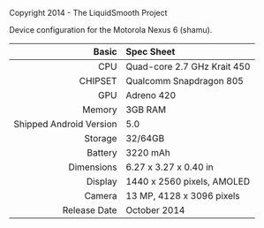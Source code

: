 Copyright 2014 - The LiquidSmooth Project

Device configuration for the Motorola Nexus 6 (shamu).

Basic   | Spec Sheet
-------:|:-------------------------
CPU     | Quad-core 2.7 GHz Krait 450
CHIPSET | Qualcomm Snapdragon 805
GPU     | Adreno 420
Memory  | 3GB RAM
Shipped Android Version | 5.0
Storage | 32/64GB
Battery | 3220 mAh
Dimensions | 6.27 x 3.27 x 0.40 in
Display | 1440 x 2560 pixels, AMOLED
Camera  | 13 MP, 4128 x 3096 pixels
Release Date | October 2014